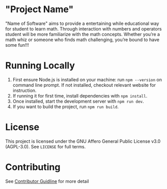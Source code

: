 
# "Project Name"
"Name of Software" aims to provide a entertaining while educational way for student to learn math. Through interaction with numbers and operators student will be more familiarize with the math concepts.
Whether you’re a math whiz or someone who finds math challenging, you’re bound to have some fun!!!

# Running Locally
1. First ensure Node.js is installed on your machine: run `npm --version` on command line prompt. If not installed, checkout relevant website for instruction.
2. If running it for first time, install dependencies with `npm install`.
3. Once installed, start the development server with `npm run dev`.
4. If you want to build the project, run `npm run build`.

# License
This project is licensed under the GNU Affero General Public License v3.0 (AGPL-3.0). See `LICENSE` for full terms.

# Contributing
See [Contributor Guidline](https://github.com/SOFTGEN310-Group-99-75/JOhn-Repository/blob/main/CODE_OF_CONDUCT.md) for more detail 
